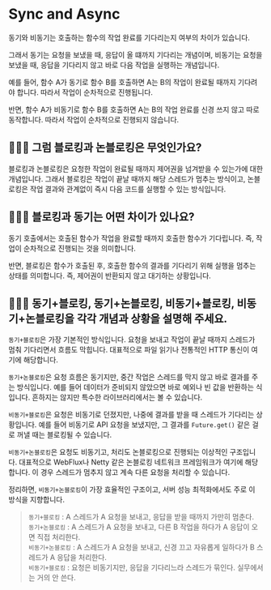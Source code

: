 # Sync and Async

동기와 비동기는 호출하는 함수의 작업 완료를 기다리는지 여부의 차이가 있습니다. 

그래서 동기는 요청을 보냈을 때, 응답이 올 떄까지 기다리는 개념이며, 비동기는 요청을 보냈을 때, 응답을 기다리지 않고 바로 다음 작업을 실행하는 개념입니다.

예를 들어, 함수 A가 동기로 함수 B를 호출하면 A는 B의 작업이 완료될 때까지 기다려야 합니다. 따라서 작업이 순차적으로 진행됩니다. 

반면, 함수 A가 비동기로 함수 B를 호출하면 A는 B의 작업 완료를 신경 쓰지 않고 따로 동작합니다. 따라서 작업이 순차적으로 진행되지 않습니다.


## 🤷🏻‍♂️ 그럼 블로킹과 논블로킹은 무엇인가요?
블로킹과 논블로킹은 요청한 작업이 완료될 때까지 제어권을 넘겨받을 수 있는가에 대한 개념입니다. 그래서 블로킹은 작업이 끝날 때까지 해당 스레드가 멈추는 방식이고, 논블로킹은 작업 결과와 관계없이 즉시 다음 코드를 실행할 수 있는 방식입니다.

## 🤷🏻‍♂️ 블로킹과 동기는 어떤 차이가 있나요?
동기 호출에서는 호출된 함수가 작업을 완료할 때까지 호출한 함수가 기다립니다. 즉, 작업이 순차적으로 진행되는 것을 의미합니다. 

반면, 블로킹은 함수가 호출된 후, 호출한 함수의 결과를 기다리기 위해 실행을 멈추는 상태를 의미합니다. 즉, 제어권이 반환되지 않고 대기하는 상황입니다.

## 🤷🏻‍♂️ 동기+블로킹, 동기+논블로킹, 비동기+블로킹, 비동기+논블로킹을 각각 개념과 상황을 설명해 주세요.
`동기+블로킹`은 가장 기본적인 방식입니다. 요청을 보내고 작업이 끝날 때까지 스레드가 멈춰 기다리면서 흐름도 막힙니다.
대표적으로 파일 읽기나 전통적인 HTTP 통신이 여기에 해당합니다.

`동기+논블로킹`은 요청 흐름은 동기지만, 중간 작업은 스레드를 막지 않고 바로 결과를 주는 방식입니다. 예를 들어 데이터가 준비되지 않았으면 바로 예외나 빈 값을 반환하는 식입니다. 흔하지는 않지만 특수한 라이브러리에서는 볼 수 있습니다.

`비동기+블로킹`은 요청은 비동기로 던졌지만, 나중에 결과를 받을 때 스레드가 기다리는 상황입니다. 예를 들어 비동기로 API 요청을 보냈지만, 그 결과를 `Future.get()` 같은 걸로 꺼낼 때는 블로킹될 수 있습니다.

`비동기+논블로킹`은 요청도 비동기고, 처리도 논블로킹으로 진행되는 이상적인 구조입니다. 대표적으로 WebFlux나 Netty 같은 논블로킹 네트워크 프레임워크가 여기에 해당합니다. 이 경우 스레드가 멈추지 않고 계속 다른 요청을 처리할 수 있습니다.

정리하면, `비동기+논블로킹`이 가장 효율적인 구조이고, 서버 성능 최적화에서도 주로 이 방식을 지향합니다.

>`동기+블로킹` : A 스레드가 A 요청을 보내고, 응답을 받을 때까지 가만히 멈춘다. <br>
`동기+논블로킹` : A 스레드가 A 요청을 보내고, 다른 B 작업을 하다가 A 응답이 오면 직접 처리한다. <br>
`비동기+논블로킹` : A 스레드가 A 요청을 보내고, 신경 끄고 자유롭게 일하다가 B 스레드가 A 응답을 처리한다. <br>
`비동기+블로킹` : 요청은 비동기지만, 응답을 기다리느라 스레드가 묶인다. 실무에서는 거의 안 쓴다. <br>